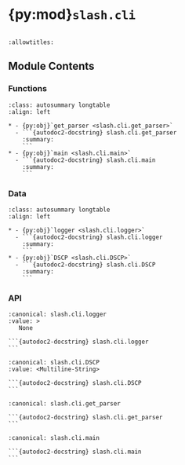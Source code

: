 # {py:mod}`slash.cli`

```{py:module} slash.cli
```

```{autodoc2-docstring} slash.cli
:allowtitles:
```

## Module Contents

### Functions

````{list-table}
:class: autosummary longtable
:align: left

* - {py:obj}`get_parser <slash.cli.get_parser>`
  - ```{autodoc2-docstring} slash.cli.get_parser
    :summary:
    ```
* - {py:obj}`main <slash.cli.main>`
  - ```{autodoc2-docstring} slash.cli.main
    :summary:
    ```
````

### Data

````{list-table}
:class: autosummary longtable
:align: left

* - {py:obj}`logger <slash.cli.logger>`
  - ```{autodoc2-docstring} slash.cli.logger
    :summary:
    ```
* - {py:obj}`DSCP <slash.cli.DSCP>`
  - ```{autodoc2-docstring} slash.cli.DSCP
    :summary:
    ```
````

### API

````{py:data} logger
:canonical: slash.cli.logger
:value: >
   None

```{autodoc2-docstring} slash.cli.logger
```

````

````{py:data} DSCP
:canonical: slash.cli.DSCP
:value: <Multiline-String>

```{autodoc2-docstring} slash.cli.DSCP
```

````

````{py:function} get_parser()
:canonical: slash.cli.get_parser

```{autodoc2-docstring} slash.cli.get_parser
```
````

````{py:function} main(*args, **kwargs)
:canonical: slash.cli.main

```{autodoc2-docstring} slash.cli.main
```
````
